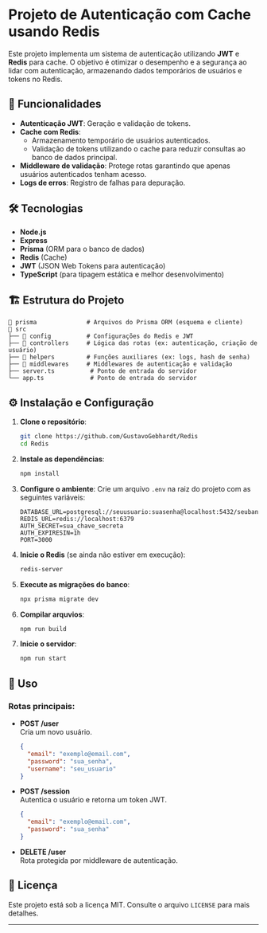 # Projeto de Autenticação com Cache usando Redis

Este projeto implementa um sistema de autenticação utilizando **JWT** e **Redis** para cache. O objetivo é otimizar o desempenho e a segurança ao lidar com autenticação, armazenando dados temporários de usuários e tokens no Redis.

## 🚀 Funcionalidades

- **Autenticação JWT**: Geração e validação de tokens.
- **Cache com Redis**:
  - Armazenamento temporário de usuários autenticados.
  - Validação de tokens utilizando o cache para reduzir consultas ao banco de dados principal.
- **Middleware de validação**: Protege rotas garantindo que apenas usuários autenticados tenham acesso.
- **Logs de erros**: Registro de falhas para depuração.

## 🛠️ Tecnologias

- **Node.js**
- **Express**
- **Prisma** (ORM para o banco de dados)
- **Redis** (Cache)
- **JWT** (JSON Web Tokens para autenticação)
- **TypeScript** (para tipagem estática e melhor desenvolvimento)

## 🏗️ Estrutura do Projeto

```
📂 prisma              # Arquivos do Prisma ORM (esquema e cliente)
📂 src
├── 📂 config          # Configurações do Redis e JWT
├── 📂 controllers     # Lógica das rotas (ex: autenticação, criação de usuário)
├── 📂 helpers         # Funções auxiliares (ex: logs, hash de senha)
├── 📂 middlewares     # Middlewares de autenticação e validação
├── server.ts          # Ponto de entrada do servidor
└── app.ts             # Ponto de entrada do servidor
```

## ⚙️ Instalação e Configuração

1. **Clone o repositório**:
   ```bash
   git clone https://github.com/GustavoGebhardt/Redis
   cd Redis
   ```

2. **Instale as dependências**:
   ```bash
   npm install
   ```

3. **Configure o ambiente**:
   Crie um arquivo `.env` na raiz do projeto com as seguintes variáveis:
   ```env
   DATABASE_URL=postgresql://seuusuario:suasenha@localhost:5432/seubanco
   REDIS_URL=redis://localhost:6379
   AUTH_SECRET=sua_chave_secreta
   AUTH_EXPIRESIN=1h
   PORT=3000
   ```

4. **Inicie o Redis** (se ainda não estiver em execução):
   ```bash
   redis-server
   ```

5. **Execute as migrações do banco**:
   ```bash
   npx prisma migrate dev
   ```

6. **Compilar arquvios**:
   ```bash
   npm run build
   ```

7. **Inicie o servidor**:
   ```bash
   npm run start
   ```

## 🚦 Uso

### Rotas principais:

- **POST /user**  
  Cria um novo usuário.
  ```json
  {
    "email": "exemplo@email.com",
    "password": "sua_senha",
    "username": "seu_usuario"
  }
  ```

- **POST /session**  
  Autentica o usuário e retorna um token JWT.
  ```json
  {
    "email": "exemplo@email.com",
    "password": "sua_senha"
  }
  ```

- **DELETE /user**  
  Rota protegida por middleware de autenticação.

## 📄 Licença

Este projeto está sob a licença MIT. Consulte o arquivo `LICENSE` para mais detalhes.

---